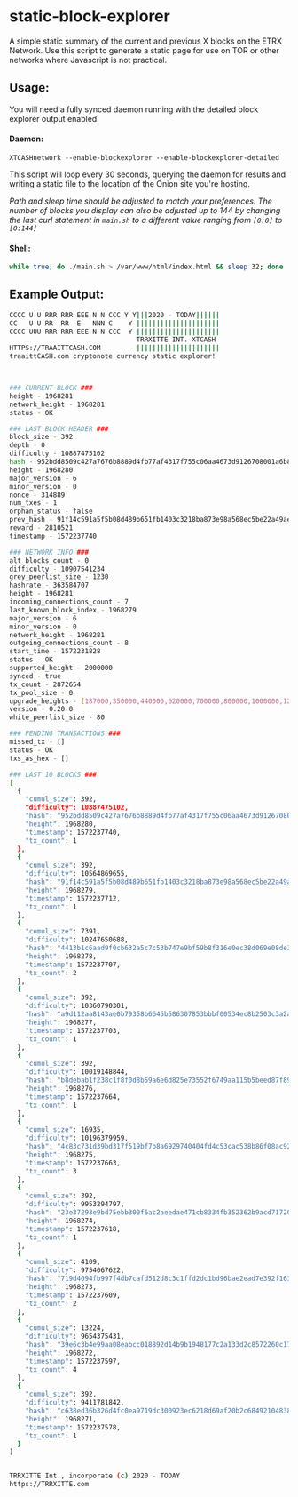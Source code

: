 # static-block-explorer

A simple static summary of the current and previous X blocks on the ETRX Network. Use this script to generate a static page for use on TOR or other networks where Javascript is not practical.

## Usage:

You will need a fully synced daemon running with the detailed block explorer output enabled.

#### Daemon:

```shell
XTCASHnetwork --enable-blockexplorer --enable-blockexplorer-detailed
```

This script will loop every 30 seconds, querying the daemon for results and writing a static file to the location of the Onion site you're hosting.

_Path and sleep time should be adjusted to match your preferences. The number of blocks you display can also be adjusted up to 144 by changing the last curl statement in `main.sh` to a different value ranging from `[0:0]` to `[0:144]`_

#### Shell:

```bash
while true; do ./main.sh > /var/www/html/index.html && sleep 32; done
```

## Example Output:

```bash
CCCC U U RRR RRR EEE N N CCC Y Y|||2020 - TODAY||||||
CC   U U RR  RR  E   NNN C    Y |||||||||||||||||||||
CCCC UUU RRR RRR EEE N N CCC  Y |||||||||||||||||||||
                                TRRXITTE INT. XTCASH 
HTTPS://TRAAITTCASH.COM         |||||||||||||||||||||
traaittCASH.com cryptonote currency static explorer!



### CURRENT BLOCK ###
height - 1968281
network_height - 1968281
status - OK

### LAST BLOCK HEADER ###
block_size - 392
depth - 0
difficulty - 10887475102
hash - 952bdd8509c427a7676b8889d4fb77af4317f755c06aa4673d9126708001a6b8
height - 1968280
major_version - 6
minor_version - 0
nonce - 314889
num_txes - 1
orphan_status - false
prev_hash - 91f14c591a5f5b08d489b651fb1403c3218ba873e98a568ec5be22a49ae9c4ab
reward - 2810521
timestamp - 1572237740

### NETWORK INFO ###
alt_blocks_count - 0
difficulty - 10907541234
grey_peerlist_size - 1230
hashrate - 363584707
height - 1968281
incoming_connections_count - 7
last_known_block_index - 1968279
major_version - 6
minor_version - 0
network_height - 1968281
outgoing_connections_count - 8
start_time - 1572231828
status - OK
supported_height - 2000000
synced - true
tx_count - 2872654
tx_pool_size - 0
upgrade_heights - [187000,350000,440000,620000,700000,800000,1000000,1200000,1300000,1400000,1600000,1800000,2000000,2200000,2400000,2600000,2800000,3000000]
version - 0.20.0
white_peerlist_size - 80

### PENDING TRANSACTIONS ###
missed_tx - []
status - OK
txs_as_hex - []

### LAST 10 BLOCKS ###
[
  {
    "cumul_size": 392,
    "difficulty": 10887475102,
    "hash": "952bdd8509c427a7676b8889d4fb77af4317f755c06aa4673d9126708001a6b8",
    "height": 1968280,
    "timestamp": 1572237740,
    "tx_count": 1
  },
  {
    "cumul_size": 392,
    "difficulty": 10564869655,
    "hash": "91f14c591a5f5b08d489b651fb1403c3218ba873e98a568ec5be22a49ae9c4ab",
    "height": 1968279,
    "timestamp": 1572237712,
    "tx_count": 1
  },
  {
    "cumul_size": 7391,
    "difficulty": 10247650688,
    "hash": "4413b1c6aad9f0cb632a5c7c53b747e9bf59b8f316e0ec38d069e08de3fd19f9",
    "height": 1968278,
    "timestamp": 1572237707,
    "tx_count": 2
  },
  {
    "cumul_size": 392,
    "difficulty": 10360790301,
    "hash": "a9d112aa8143ae0b79358b6645b586307853bbbf00534ec8b2503c3a2a6862a6",
    "height": 1968277,
    "timestamp": 1572237703,
    "tx_count": 1
  },
  {
    "cumul_size": 392,
    "difficulty": 10019148844,
    "hash": "b8debab1f238c1f8f0d8b59a6e6d825e73552f6749aa115b5beed87f891b8b2a",
    "height": 1968276,
    "timestamp": 1572237664,
    "tx_count": 1
  },
  {
    "cumul_size": 16935,
    "difficulty": 10196379959,
    "hash": "4c83c731d39bd317f519bf7b8a6929740404fd4c53cac538b86f08ac921d0cfe",
    "height": 1968275,
    "timestamp": 1572237663,
    "tx_count": 3
  },
  {
    "cumul_size": 392,
    "difficulty": 9953294797,
    "hash": "23e37293e9bd75ebb300f6ac2aeedae471cb8334fb352362b9acd7172015fcf9",
    "height": 1968274,
    "timestamp": 1572237618,
    "tx_count": 1
  },
  {
    "cumul_size": 4109,
    "difficulty": 9754067622,
    "hash": "719d4094fb997f4db7cafd512d8c3c1ffd2dc1bd96bae2ead7e392f1636ba98c",
    "height": 1968273,
    "timestamp": 1572237609,
    "tx_count": 2
  },
  {
    "cumul_size": 13224,
    "difficulty": 9654375431,
    "hash": "39e6c3b4e99aa08eabcc018892d14b9b1948177c2a133d2c8572260c17cfd380",
    "height": 1968272,
    "timestamp": 1572237597,
    "tx_count": 4
  },
  {
    "cumul_size": 392,
    "difficulty": 9411781842,
    "hash": "c638ed36b326d4fc0ea9719dc300923ec6218d69af20b2c6849210483849b538",
    "height": 1968271,
    "timestamp": 1572237578,
    "tx_count": 1
  }
]


TRRXITTE Int., incorporate (c) 2020 - TODAY
https://TRRXITTE.com
```
